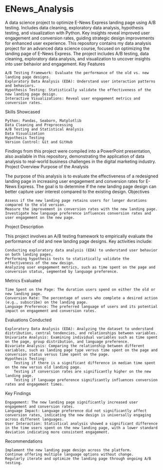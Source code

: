 # ENews_Analysis
A data science project to optimize E-News Express landing page using A/B testing. Includes data cleaning, exploratory data analysis, hypothesis testing, and visualization with Python. Key insights reveal improved user engagement and conversion rates, guiding strategic design improvements for enhanced user experience.
This repository contains my data analysis project for an advanced data science course, focused on optimizing the landing page of E-News Express. The project includes A/B testing, data cleaning, exploratory data analysis, and visualization to uncover insights into user behavior and engagement.
Key Features

    A/B Testing Framework: Evaluate the performance of the old vs. new landing page designs.
    Exploratory Data Analysis (EDA): Understand user interaction patterns and behaviors.
    Hypothesis Testing: Statistically validate the effectiveness of the new landing page design.
    Interactive Visualizations: Reveal user engagement metrics and conversion rates.

Skills Showcased

    Python: Pandas, Seaborn, Matplotlib
    Data Cleaning and Preprocessing
    A/B Testing and Statistical Analysis
    Data Visualization
    Hypothesis Testing
    Version Control: Git and GitHub

Findings from this project were compiled into a PowerPoint presentation, also available in this repository, demonstrating the application of data analysis to real-world business challenges in the digital marketing industry.
Project Overview
Purpose of the Analysis

The purpose of this analysis is to evaluate the effectiveness of a redesigned landing page in increasing user engagement and conversion rates for E-News Express. The goal is to determine if the new landing page design can better capture user interest compared to the existing design.
Objectives

    Assess if the new landing page retains users for longer durations compared to the old version.
    Measure the improvement in conversion rates with the new landing page.
    Investigate how language preference influences conversion rates and user engagement on the new page.

Project Description

This project involves an A/B testing framework to empirically evaluate the performance of old and new landing page designs. Key activities include:

    Conducting exploratory data analysis (EDA) to understand user behavior on both landing pages.
    Performing hypothesis tests to statistically validate the effectiveness of the new design.
    Analyzing user engagement metrics, such as time spent on the page and conversion status, segmented by language preference.

Metrics Evaluated

    Time Spent on the Page: The duration users spend on either the old or new landing page.
    Conversion Rate: The percentage of users who complete a desired action (e.g., subscribe) on the landing page.
    Language Preference: The preferred language of users and its potential impact on engagement and conversion rates.

Evaluations Conducted

    Exploratory Data Analysis (EDA): Analyzing the dataset to understand distribution, central tendencies, and relationships between variables.
    Univariate Analysis: Examining individual variables such as time spent on the page, group distribution, and language preference.
    Bivariate Analysis: Comparing the relationship between different variables, such as landing page type versus time spent on the page and conversion status versus time spent on the page.
    Hypothesis Testing:
        Testing if there is a significant difference in median time spent on the new versus old landing page.
        Testing if conversion rates are significantly higher on the new landing page.
        Testing if language preference significantly influences conversion rates and engagement times.

Key Findings

    Engagement: The new landing page significantly increased user engagement and conversion rates.
    Language Impact: Language preference did not significantly affect conversion rates, indicating the new design is universally engaging across different languages.
    User Interaction: Statistical analysis showed a significant difference in the time users spent on the new landing page, with a lower standard deviation indicating more consistent engagement.

Recommendations

    Implement the new landing page design across the platform.
    Continue offering multiple language options without change.
    Regularly iterate and optimize the landing page through ongoing A/B testing.
